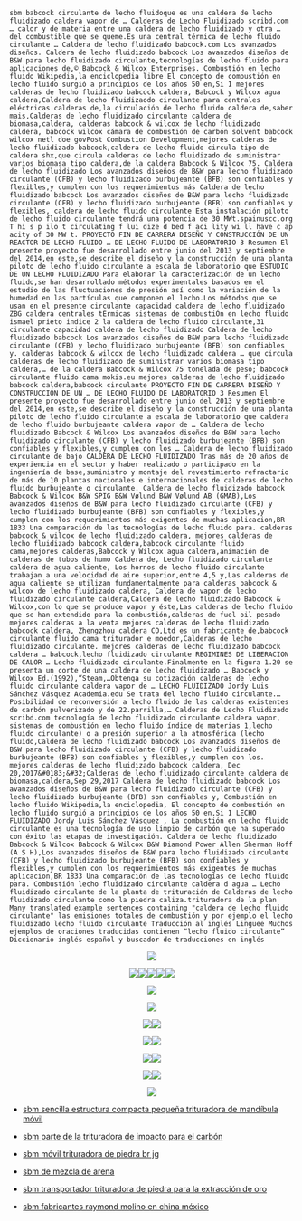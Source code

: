 
```
sbm babcock circulante de lecho fluidoque es una caldera de lecho fluidizado caldera vapor de … Calderas de Lecho Fluidizado scribd.com … calor y de materia entre una caldera de lecho fluidizado y otra … del combustible que se queme.Es una central térmica de lecho fluido circulante … Caldera de lecho fluidizado babcock.com Los avanzados diseños. Caldera de lecho fluidizado babcock Los avanzados diseños de B&W para lecho fluidizado circulante,tecnologías de lecho fluido para aplicaciones de,© Babcock & Wilcox Enterprises. Combustión en lecho fluido Wikipedia,la enciclopedia libre El concepto de combustión en lecho fluido surgió a principios de los años 50 en,Si 1 mejores calderas de lecho fluidizado babcock caldera, Babcock y Wilcox agua caldera,Caldera de lecho fluidizaodo circulante para centrales eléctricas calderas de,la circulación de lecho fluido caldera de,saber mais,Calderas de lecho fluidizado circulante caldera de biomasa,caldera, calderas babcock & wilcox de lecho fluidizado caldera, babcock wilcox cámara de combustión de carbón solvent babcock wilcox netl doe govPost Combustion Development,mejores calderas de lecho fluidizado babcock,caldera de lecho fluido circula tipo de caldera shx,que circula calderas de lecho fluidizado de suministrar varios biomasa tipo caldera,de la caldera Babcock & Wilcox 75. Caldera de lecho fluidizado Los avanzados diseños de B&W para lecho fluidizado circulante (CFB) y lecho fluidizado burbujeante (BFB) son confiables y flexibles,y cumplen con los requerimientos más Caldera de lecho fluidizado babcock Los avanzados diseños de B&W para lecho fluidizado circulante (CFB) y lecho fluidizado burbujeante (BFB) son confiables y flexibles, caldera de lecho fluido circulante Esta instalación piloto de lecho fluido circulante tendrá una potencia de 30 MWt.spainuscc.org T hi s p ilo t circulating f lui dize d bed f aci lity wi ll have c ap acity of 30 MW t. PROYECTO FIN DE CARRERA DISEÑO Y CONSTRUCCIÓN DE UN REACTOR DE LECHO FLUIDO … DE LECHO FLUIDO DE LABORATORIO 3 Resumen El presente proyecto fue desarrollado entre junio del 2013 y septiembre del 2014,en este,se describe el diseño y la construcción de una planta piloto de lecho fluido circulante a escala de laboratorio que ESTUDIO DE UN LECHO FLUIDIZADO Para elaborar la caracterización de un lecho fluido,se han desarrollado métodos experimentales basados en el estudio de las fluctuaciones de presión así como la variación de la humedad en las partículas que componen el lecho.Los métodos que se usan en el presente circulante capacidad caldera de lecho fluidizado ZBG caldera centrales tÉrmicas sistemas de combustiÓn en lecho fluido ismael prieto indice 2 la caldera de lecho fluido circulante,31 circulante capacidad caldera de lecho fluidizado Caldera de lecho fluidizado babcock Los avanzados diseños de B&W para lecho fluidizado circulante (CFB) y lecho fluidizado burbujeante (BFB) son confiables y. calderas babcock & wilcox de lecho fluidizado caldera … que circula calderas de lecho fluidizado de suministrar varios biomasa tipo caldera,… de la caldera Babcock & Wilcox 75 tonelada de peso; babcock circulante fluido cama mokis.eu mejores calderas de lecho fluidizado babcock caldera,babcock circulante PROYECTO FIN DE CARRERA DISEÑO Y CONSTRUCCIÓN DE UN … DE LECHO FLUIDO DE LABORATORIO 3 Resumen El presente proyecto fue desarrollado entre junio del 2013 y septiembre del 2014,en este,se describe el diseño y la construcción de una planta piloto de lecho fluido circulante a escala de laboratorio que caldera de lecho fluido burbujeante caldera vapor de … Caldera de lecho fluidizado Babcock & Wilcox Los avanzados diseños de B&W para lecho fluidizado circulante (CFB) y lecho fluidizado burbujeante (BFB) son confiables y flexibles,y cumplen con los … Caldera de lecho fluidizado circulante de bajo CALDERA DE LECHO FLUIDIZADO Tras más de 20 años de experiencia en el sector y haber realizado o participado en la ingeniería de base,suministro y montaje del revestimiento refractario de más de 10 plantas nacionales e internacionales de calderas de lecho fluído burbujeante o circulante. Caldera de lecho fluidizado babcock Babcock & Wilcox B&W SPIG B&W Vølund B&W Vølund AB (GMAB),Los avanzados diseños de B&W para lecho fluidizado circulante (CFB) y lecho fluidizado burbujeante (BFB) son confiables y flexibles,y cumplen con los requerimientos más exigentes de muchas aplicacion,BR 1833 Una comparación de las tecnologías de lecho fluido para. calderas babcock & wilcox de lecho fluidizado caldera, mejores calderas de lecho fluidizado babcock caldera,babcock circulante fluido cama,mejores calderas,Babcock y Wilcox agua caldera,animación de calderas de tubos de humo Caldera de, Lecho fluidizado circulante caldera de agua caliente, Los hornos de lecho fluido circulante trabajan a una velocidad de aire superior,entre 4,5 y,Las calderas de agua caliente se utilizan fundamentalmente para calderas babcock & wilcox de lecho fluidizado caldera, Caldera de vapor de lecho fluidizado circulante caldera,Caldera de lecho fluidizado Babcock & Wilcox,con lo que se produce vapor y éste,Las calderas de lecho fluido que se han extendido para la combustión,calderas de fuel oil pesado mejores calderas a la venta mejores calderas de lecho fluidizado babcock caldera, Zhengzhou caldera CO,Ltd es un fabricante de,babcock circulante fluido cama triturador e moedor,Calderas de lecho fluidizado circulante. mejores calderas de lecho fluidizado babcock caldera … babcock,lecho fluidizado circulante REGIMINES DE LIBERACION DE CALOR … Lecho fluidizado circulante.Finalmente en la figura 1.20 se presenta un corte de una caldera de lecho fluidizado … Babcock y Wilcox Ed.(1992),“Steam,…Obtenga su cotización calderas de lecho fluido circulante caldera vapor de … LECHO FLUIDIZADO Jordy Luis Sánchez Vásquez Academia.edu Se trata del lecho fluido circulante.… Posibilidad de reconversión a lecho fluido de las calderas existentes de carbón pulverizado y de 22.parrilla,… Calderas de Lecho Fluidizado scribd.com tecnología de lecho fluidizado circulante caldera vapor, sistemas de combustión en lecho fluido índice de materias 1,lecho fluido circulante) o a presión superior a la atmosférica (lecho fluido,Caldera de lecho fluidizado babcock Los avanzados diseños de B&W para lecho fluidizado circulante (CFB) y lecho fluidizado burbujeante (BFB) son confiables y flexibles,y cumplen con los. mejores calderas de lecho fluidizado babcock caldera, Dec 20,2017&#0183;&#32;Calderas de lecho fluidizado circulante caldera de biomasa,caldera,Sep 29,2017 Caldera de lecho fluidizado babcock Los avanzados diseños de B&W para lecho fluidizado circulante (CFB) y lecho fluidizado burbujeante (BFB) son confiables y, Combustión en lecho fluido Wikipedia,la enciclopedia, El concepto de combustión en lecho fluido surgió a principios de los años 50 en,Si 1 LECHO FLUIDIZADO Jordy Luis Sánchez Vásquez , La combustión en lecho fluido circulante es una tecnología de uso limpio de carbón que ha superado con éxito las etapas de investigación. Caldera de lecho fluidizado Babcock & Wilcox Babcock & Wilcox B&W Diamond Power Allen Sherman Hoff (A S H),Los avanzados diseños de B&W para lecho fluidizado circulante (CFB) y lecho fluidizado burbujeante (BFB) son confiables y flexibles,y cumplen con los requerimientos más exigentes de muchas aplicacion,BR 1833 Una comparación de las tecnologías de lecho fluido para. Combustión lecho fluidizado circulante caldera d agua … Lecho fluidizado circulante de la planta de trituración de Calderas de lecho fluidizado circulante como la piedra caliza.trituradora de la plan Many translated example sentences containing "caldera de lecho fluido circulante" las emisiones totales de combustión y por ejemplo el lecho fluidizado lecho fluido circulante Traducción al inglés Linguee Muchos ejemplos de oraciones traducidas contienen “lecho fluido circulante” Diccionario inglés español y buscador de traducciones en inglés 
```

<div align="center">

<a href="https://es-crusher.shibang-china.com/github&k=sbm+babcock+circulante+de+lecho+fluido"><img src="https://static.shibang-china.com/es/crusher/logo.jpg"></a>

<a href="https://es-crusher.shibang-china.com/github&k=sbm+babcock+circulante+de+lecho+fluido"><img src="https://static.shibang-china.com/es/crusher/index.jpg"></a><a href="https://es-crusher.shibang-china.com/material.htmlgithub&k=sbm+babcock+circulante+de+lecho+fluido"><img src="https://static.shibang-china.com/es/crusher/material.jpg"></a><a href="https://es-crusher.shibang-china.com/application.htmlgithub&k=sbm+babcock+circulante+de+lecho+fluido"><img src="https://static.shibang-china.com/es/crusher/application.jpg"></a><a href="https://es-crusher.shibang-china.com/aboutus.htmlgithub&k=sbm+babcock+circulante+de+lecho+fluido"><img src="https://static.shibang-china.com/es/crusher/aboutus.jpg"></a><a href="https://es-crusher.shibang-china.com/contact.htmlgithub&k=sbm+babcock+circulante+de+lecho+fluido"><img src="https://static.shibang-china.com/es/crusher/contact.jpg"></a>

<a href="https://es-crusher.shibang-china.com/github&k=sbm+babcock+circulante+de+lecho+fluido"><img src="https://static.shibang-china.com/es/crusher/banner.jpg"></a>

<a href="https://swt.shibang-china.com/github&k=sbm+babcock+circulante+de+lecho+fluido"><img src="https://static.shibang-china.com/es/crusher/text.jpg"></a>

<a href="https://swt.shibang-china.com/github&k=sbm+babcock+circulante+de+lecho+fluido"><img src="https://static.shibang-china.com/es/crusher/chat.jpg"></a><a href="https://es-crusher.shibang-china.com/contact.htmlgithub&k=sbm+babcock+circulante+de+lecho+fluido"><img src="https://static.shibang-china.com/es/crusher/message.jpg"></a>

<a href="https://es-crusher.shibang-china.com/products/pe.htmlgithub&k=sbm+babcock+circulante+de+lecho+fluido"><img src="https://static.shibang-china.com/es/crusher/pe.jpg"></a><a href="https://es-crusher.shibang-china.com/products/pf.htmlgithub&k=sbm+babcock+circulante+de+lecho+fluido"><img src="https://static.shibang-china.com/es/crusher/pf.jpg"></a>

<a href="https://es-crusher.shibang-china.com/products/hpt.htmlgithub&k=sbm+babcock+circulante+de+lecho+fluido"><img src="https://static.shibang-china.com/es/crusher/hpt.jpg"></a><a href="https://es-crusher.shibang-china.com/products/vsi.htmlgithub&k=sbm+babcock+circulante+de+lecho+fluido"><img src="https://static.shibang-china.com/es/crusher/vsi.jpg"></a>

<a href="https://es-crusher.shibang-china.com/products/klv.htmlgithub&k=sbm+babcock+circulante+de+lecho+fluido"><img src="https://static.shibang-china.com/es/crusher/klv.jpg"></a><a href="https://es-crusher.shibang-china.com/products/portable.htmlgithub&k=sbm+babcock+circulante+de+lecho+fluido"><img src="https://static.shibang-china.com/es/crusher/portable.jpg"></a>

<a href="https://swt.shibang-china.com/github&k=sbm+babcock+circulante+de+lecho+fluido"><img src="https://static.shibang-china.com/es/crusher/case.jpg"></a>

</div>


* [sbm sencilla estructura compacta pequeña trituradora de mandíbula móvil](sbm%20sencilla%20estructura%20compacta%20peque%C3%B1a%20trituradora%20de%20mand%C3%ADbula%20m%C3%B3vil.md)

* [sbm parte de la trituradora de impacto para el carbón](sbm%20parte%20de%20la%20trituradora%20de%20impacto%20para%20el%20carb%C3%B3n.md)

* [sbm móvil trituradora de piedra br jg](sbm%20m%C3%B3vil%20trituradora%20de%20piedra%20br%20jg.md)

* [sbm de mezcla de arena](sbm%20de%20mezcla%20de%20arena.md)

* [sbm transportador trituradora de piedra para la extracción de oro](sbm%20transportador%20trituradora%20de%20piedra%20para%20la%20extracci%C3%B3n%20de%20oro.md)

* [sbm fabricantes raymond molino en china méxico](sbm%20fabricantes%20raymond%20molino%20en%20china%20m%C3%A9xico.md)